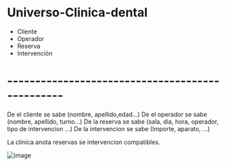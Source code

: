 # Universo-Clinica-dental
-  Cliente
-  Operador
-  Reserva
-  Intervención
# ------------------------------------------------
De el cliente se sabe (nombre, apellido,edad...)
De el operador se sabe (nombre, apellido, turno...)
De la reserva se sabe (sala, dia, hora, operador, tipo de intervencion ...)
De la intervencion se sabe (Importe, aparato, ...)

La clinica anota reservas se intervencion compatibles.

![image](https://github.com/user-attachments/assets/14f5a6a1-0a58-4e0a-b42e-531f00dee446)
